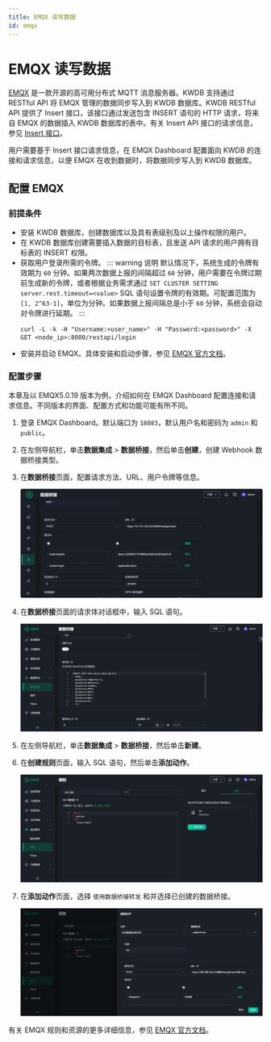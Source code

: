 ```yaml
---
title: EMQX 读写数据
id: emqx
---
```


# EMQX 读写数据

[EMQX](https://www.emqx.io/) 是一款开源的高可用分布式 MQTT 消息服务器。KWDB 支持通过 RESTful API 将 EMQX 管理的数据同步写入到 KWDB 数据库。KWDB RESTful API 提供了 Insert 接口，该接口通过发送包含 INSERT 语句的 HTTP 请求，将来自 EMQX 的数据插入 KWDB 数据库的表中。有关 Insert API 接口的请求信息，参见 [Insert 接口](../connect-kaiwudb/connect-restful-api.md#insert-接口)。

用户需要基于 Insert 接口请求信息，在 EMQX Dashboard 配置面向 KWDB 的连接和请求信息，以便 EMQX 在收到数据时，将数据同步写入到 KWDB 数据库。

## 配置 EMQX

### 前提条件

- 安装 KWDB 数据库，创建数据库以及具有表级别及以上操作权限的用户。
- 在 KWDB 数据库创建需要插入数据的目标表，且发送 API 请求的用户拥有目标表的 INSERT 权限。
- 获取用户登录所需的令牌。
    ::: warning 说明
    默认情况下，系统生成的令牌有效期为 `60` 分钟。如果两次数据上报的间隔超过 `60` 分钟，用户需要在令牌过期前生成新的令牌，或者根据业务需求通过 `SET CLUSTER SETTING server.rest.timeout=<value>` SQL 语句设置令牌的有效期。可配置范围为 `[1, 2^63-1]`，单位为分钟。如果数据上报间隔总是小于 `60` 分钟，系统会自动对令牌进行延期。
    :::
    ```shell
    curl -L -k -H "Username:<user_name>" -H "Password:<password>" -X GET <node_ip>:8080/restapi/login
    ```
- 安装并启动 EMQX。具体安装和启动步骤，参见 [EMQX 官方文档](https://www.emqx.io/)。

### 配置步骤

本章及以 EMQX5.0.19 版本为例，介绍如何在 EMQX Dashboard 配置连接和请求信息。不同版本的界面、配置方式和功能可能有所不同。

1. 登录 EMQX Dashboard。默认端口为 `18083`，默认用户名和密码为 `admin` 和 `public`。
2. 在左侧导航栏，单击**数据集成** > **数据桥接**，然后单击**创建**，创建 Webhook 数据桥接类型。
3. 在**数据桥接**页面，配置请求方法、URL、用户令牌等信息。

    ![](../../static/development/emqx-01.png)

4. 在**数据桥接**页面的请求体对话框中，输入 SQL 语句。

    ![](../../static/development/QPANbrnE1okUKMxyYmWcrcZunjg.png)

5. 在左侧导航栏，单击**数据集成** > **数据桥接**，然后单击**新建**。

6. 在**创建规则**页面，输入 SQL 语句，然后单击**添加动作**。

    ![](../../static/development/KgTGbyFSco2XFzx20hicNpOEnJp.png)

7. 在**添加动作**页面，选择 `使用数据桥接转发` 和并选择已创建的数据桥接。

    ![](../../static/development/W33rb44MRoMscixsPQtcdd2Rnnc.png)

有关 EMQX 规则和资源的更多详细信息，参见 [EMQX 官方文档](https://www.emqx.io/docs/en/v4.4/rule/rule-engine.html#publish-message)。

